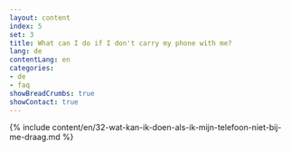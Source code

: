 ```yaml
---
layout: content
index: 5
set: 3
title: What can I do if I don't carry my phone with me?
lang: de
contentLang: en
categories:
- de
- faq
showBreadCrumbs: true
showContact: true
---
```

{% include content/en/32-wat-kan-ik-doen-als-ik-mijn-telefoon-niet-bij-me-draag.md %}
